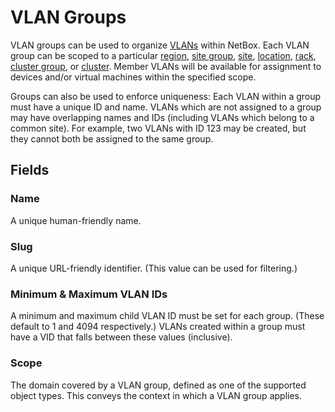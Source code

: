 # VLAN Groups

VLAN groups can be used to organize [VLANs](./vlan.md) within NetBox. Each VLAN group can be scoped to a particular [region](../dcim/region.md), [site group](../dcim/sitegroup.md), [site](../dcim/sitegroup.md), [location](../dcim/location.md), [rack](../dcim/rack.md), [cluster group](../virtualization/clustergroup.md), or [cluster](../virtualization/cluster.md). Member VLANs will be available for assignment to devices and/or virtual machines within the specified scope.

Groups can also be used to enforce uniqueness: Each VLAN within a group must have a unique ID and name. VLANs which are not assigned to a group may have overlapping names and IDs (including VLANs which belong to a common site). For example, two VLANs with ID 123 may be created, but they cannot both be assigned to the same group.

## Fields

### Name

A unique human-friendly name.

### Slug

A unique URL-friendly identifier. (This value can be used for filtering.)

### Minimum & Maximum VLAN IDs

A minimum and maximum child VLAN ID must be set for each group. (These default to 1 and 4094 respectively.) VLANs created within a group must have a VID that falls between these values (inclusive).

### Scope

The domain covered by a VLAN group, defined as one of the supported object types. This conveys the context in which a VLAN group applies.
